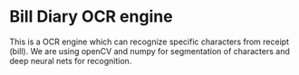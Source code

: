 # Bill Diary OCR engine

This is a OCR engine which can recognize specific characters from receipt (bill). We are using openCV and numpy for segmentation of characters and deep neural nets for recognition.
